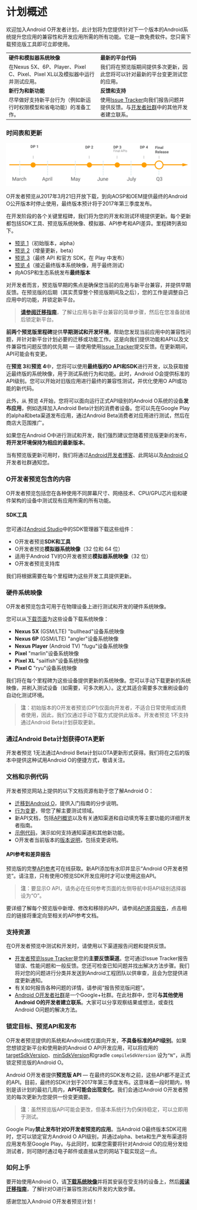 # 计划概述
欢迎加入Android O开发者计划，此计划将为您提供针对下一个版本的Android系统提升您应用的兼容性和开发应用所需的所有功能。它是一款免费软件。您只需下载预览版工具即可立即使用。

|||
|:-----|:-----|
|**硬件和模拟器系统映像**|**最新的平台代码**|
|在Nexus 5X、6P、Player、Pixel C、Pixel、Pixel XL以及模拟器中运行并测试应用。|我们将在预览版期间提供多次更新，因此您将可以针对最新的平台变更测试您的应用。|
|**新行为和新功能**|**反馈和支持**|
|尽早做好支持新平台行为（例如新运行时权限模型和省电功能）的准备工作。|使用[Issue Tracker](https://developer.android.google.cn/preview/bugs)向我们报告问题并提供反馈。与[开发者社群](https://developer.android.google.cn/preview/dev-community)中的其他开发者建立联系。|

### 时间表和更新
![](images/preview-overview/o-preview-updates.svg)

O开发者预览从2017年3月21日开放下载，到向AOSP和OEM提供最终的Android O公开版本时停止使用，最终版本预计将于2017年第三季度发布。

在开发阶段的各个关键里程碑，我们将为您的开发和测试环境提供更新。每个更新都包括SDK工具、预览版系统映像、模拟器、API参考和API差异。里程碑列表如下。
* [预览 1](preview-release-notes.html)（初始版本，alpha）
* [预览 2](preview-release-notes.html)（增量更新，beta）
* [预览 3](preview-release-notes.html)（最终 API 和官方 SDK，在 Play 中发布）
* [预览 4](preview-release-notes.html)（接近最终版本系统映像，用于最终测试）
* 向AOSP和生态系统发布**最终版本**

对开发者而言，预览版早期的焦点是确保您当前的应用与新平台兼容，并提供早期反馈。在预览版的后期（其实贯穿整个预览版期间及之后），您的工作是调整自己应用中的功能，并锁定新平台。

> [**请参阅迁移指南**](preview-migration.html)，了解让应用与新平台兼容的简单步骤，然后在您准备就绪后锁定新平台。

**前两个预览版里程碑**提供**早期测试和开发环境**，帮助您发现当前应用中的兼容性问题，并针对新平台计划必要的迁移或功能工作。这是向我们提供功能和API以及文件兼容性问题反馈的优先期 — 请使用使用[Issue Tracker](https://developer.android.google.cn/preview/bugs)提交反馈。在更新期间，API可能会有变更。

在**预览 3**和**预览 4**中，您将可以使用**最终版的O API和SDK**进行开发，以及获取接近最终版的系统映像，用于测试系统行为和功能。此时，Android O会提供标准的API级别。您可以开始对旧版应用进行最终的兼容性测试，并优化使用O API或功能的新代码。

此外，从 预览 4开始，您将可以面向运行正式API级别的Android O系统的设备**发布应用**，例如选择加入Android Beta计划的消费者设备。您可以先在Google Play的alpha和beta渠道发布应用，通过Android Beta消费者对应用进行测试，然后在商店大范围推广。

如果您在Android O中进行测试和开发，我们强烈建议您随着预览版更新的发布，**将开发环境保持为相应的最新版本**。

当有预览版更新可用时，我们将通过[Android开发者博客](http://android-developers.blogspot.com/)、此网站以及[Android O](https://developer.android.google.cn/preview/dev-community)开发者社群通知您。

### O开发者预览包含的内容
O开发者预览包括您在各种使用不同屏幕尺寸、网络技术、CPU/GPU芯片组和硬件架构的设备中测试现有应用所需的所有功能。

#### SDK工具
您可通过[Android Studio](https://developer.android.google.cn/studio/intro/update.html)中的SDK管理器下载这些组件：
* O开发者预览**SDK和工具**
* O开发者预览**模拟器系统映像**（32 位和 64 位）
* 适用于Android TV的O开发者预览**模拟器系统映像**（32 位）
* O开发者预览支持库

我们将根据需要在每个里程碑为这些开发工具提供更新。

### 硬件系统映像
O开发者预览包含可用于在物理设备上进行测试和开发的硬件系统映像。

您可以从[下载页面](preview-download.html)为这些设备下载系统映像：
* **Nexus 5X** (GSM/LTE) "bullhead"设备系统映像
* **Nexus 6P** (GSM/LTE) "angler"设备系统映像
* **Nexus Player** (Android TV) "fugu"设备系统映像
* **Pixel** "marlin"设备系统映像
* **Pixel XL** "sailfish"设备系统映像
* **Pixel C** "ryu"设备系统映像

我们将在每个里程碑为这些设备提供更新的系统映像。您可以手动下载更新的系统映像，并刷入测试设备（如需要，可多次刷入）。这尤其适合需要多次重刷设备的自动化测试环境。

> **注**：初始版本的O开发者预览(DP1)仅面向开发者，不适合日常使用或消费者使用，因此，我们仅通过手动下载方式提供此版本。开发者预览 1不支持通过Android Beta计划获取更新。

### 通过Android Beta计划获得OTA更新
开发者预览 1无法通过Android Beta计划以OTA更新形式获得。我们将在之后的版本中提供这种试用Android O的便捷方式，敬请关注。

### 文档和示例代码
开发者预览网站上提供的以下文档资源有助于您了解Android O：
* [迁移到Android O](preview-migration.html)，提供入门指南的分步说明。
* [行为变更](preview-behavior-changes.html)，带您了解主要测试领域。
* 新API文档，包括[API概览](preview-api-overview.html)以及有关通知渠道和自动填充等主要功能的详细开发者指南。
* [示例代码](preview-samples.html)，演示如何支持通知渠道和其他新功能。
* O开发者当前版本的[版本说明](preview-release-notes.html)，包括变更说明。

#### API参考和差异报告
预览版的完整[API参考](https://developer.android.google.cn/reference/index.html)可在线获取。新API添加有水印并显示“Android O开发者预览”。请注意，只有使用O预览SDK开发应用时才可以使用这些API。

> **注**：要显示O API，请务必在任何参考页面的左侧导航中将API级别选择器设为“O”。

要详细了解每个预览版中新增、修改和移除的API，请参阅[API差异报告](https://developer.android.google.cn/sdk/api_diff/o-dp1/changes.html)，点击相应的链接将重定向至相关的API参考文档。

### 支持资源
在O开发者预览中测试和开发时，请使用以下渠道报告问题和提供反馈。
* [开发者预览Issue Tracker](https://issuetracker.google.com/issues?q=componentid:190602%20status:open&s=modified_time:desc)是您的**主要反馈渠道**。您可通过Issue Tracker报告错误、性能问题和一般反馈。您还可检查已知问题并找出解决方法步骤。我们将对您的问题进行分类并发送到Android工程团队以供审查，且会为您提供进度更新通知。
* 有关如何报告各种问题的详情，请参阅“报告预览版问题”。
* [Android O开发者社群](https://developer.android.google.cn/dev-community)是一个Google+社群。在此社群中，您可**与其他使用Android O的开发者建立联系**。大家可以分享观察结果或想法，或查找Android O问题的解决方法。

### 锁定目标、预览API和发布
O开发者预览提供的系统和Android库仅面向开发，**不具备标准的API级别**。如果您想锁定新平台和使用新的Android O API开发应用，可以将应用的 [targetSdkVersion](https://developer.android.google.cn/guide/topics/manifest/uses-sdk-element.html)、[minSdkVersion](https://developer.android.google.cn/guide/topics/manifest/uses-sdk-element.html)和gradle `compileSdkVersion` 设为`“N”`，从而锁定预览版的Android O。

Android O开发者提供**预览版 API** — 在最终的SDK发布之前，这些API都不是正式的API。目前，最终的SDK计划于2017年第三季度发布。这意味着一段时期内，特别是该计划的最初几周内，**API可能会出现变化**。我们会通过Android O开发者预览的每次更新为您提供一份变更摘要。

> **注**：虽然预览版API可能会更改，但基本系统行为仍保持稳定，可以立即用于测试。

Google Play**禁止发布针对O开发者预览的应用**。当Android O最终版本SDK可用时，您可以锁定官方Android O API级别，并通过alpha、beta和生产发布渠道将应用发布至Google Play。与此同时，如果您需要将针对Android O的应用分发给测试者，则可随时通过电子邮件或直接从您的网站下载实现这一点。

### 如何上手
要开始使用Android O，请[**下载系统映像**](preview-downloads.html)并将其安装在受支持的设备上，然后[**阅读迁移指南**](preview-migration.html)，了解针对O进行兼容性测试和开发的大致步骤。

感谢您加入Android O开发者预览计划！
